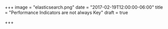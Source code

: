 +++
image = "elasticsearch.png"
date = "2017-02-19T12:00:00-06:00"
title = "Performance Indicators are not always Key"
draft = true

+++